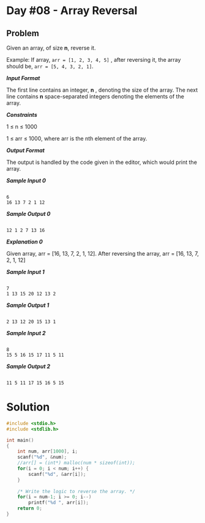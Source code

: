 # Day #08 - Array Reversal
## Problem
Given an array, of size **n**, reverse it.

Example: If array, `arr = [1, 2, 3, 4, 5]` , after reversing it, the array should be, `arr = [5, 4, 3, 2, 1]`.

***Input Format***

The first line contains an integer, **n** , denoting the size of the array. The next line contains **n** space-separated integers denoting the elements of the array.

***Constraints***

1 ≤ n ≤ 1000

1 ≤ arr ≤ 1000, where arr is the nth element of the array.

***Output Format***

The output is handled by the code given in the editor, which would print the array.

***Sample Input 0***
```

6
16 13 7 2 1 12

```
***Sample Output 0***
```

12 1 2 7 13 16 

```
***Explanation 0***

Given array, arr = [16, 13, 7, 2, 1, 12]. After reversing the array, arr = [16, 13, 7, 2, 1, 12]

***Sample Input 1***
```

7
1 13 15 20 12 13 2

```
***Sample Output 1***
```

2 13 12 20 15 13 1

```
***Sample Input 2***
```

8
15 5 16 15 17 11 5 11

```
***Sample Output 2***
```

11 5 11 17 15 16 5 15

```

# Solution
```C
#include <stdio.h>
#include <stdlib.h>

int main()
{
    int num, arr[1000], i;
    scanf("%d", &num);
    //arr[] = (int*) malloc(num * sizeof(int));
    for(i = 0; i < num; i++) {
        scanf("%d", &arr[i]);
    }
    
    /* Write the logic to reverse the array. */
    for(i = num-1; i >= 0; i--)
        printf("%d ", arr[i]);
    return 0;
}

```
